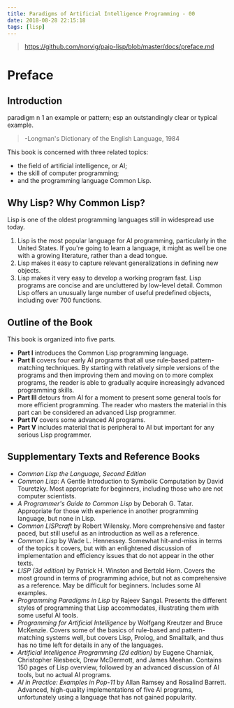 ```yaml
---
title: Paradigms of Artificial Intelligence Programming - 00
date: 2018-08-28 22:15:18
tags: [lisp]
---
```


> https://github.com/norvig/paip-lisp/blob/master/docs/preface.md

# Preface

## Introduction
> 
paradigm n 1 an example or pattern; esp an outstandingly clear or typical example.

> -Longman's Dictionary of the English Language, 1984

This book is concerned with three related topics:
- the field of artificial intelligence, or AI;
- the skill of computer programming;
- and the programming language Common Lisp.

## Why Lisp? Why Common Lisp?
Lisp is one of the oldest programming languages still in widespread use today.
1. Lisp is the most popular language for AI programming, particularly in the United States. If you're going to learn a language, it might as well be one with a growing literature, rather than a dead tongue.
1. Lisp makes it easy to capture relevant generalizations in defining new objects.
1. Lisp makes it very easy to develop a working program fast. Lisp programs are concise and are uncluttered by low-level detail. Common Lisp offers an unusually large number of useful predefined objects, including over 700 functions.

<!-- more -->

## Outline of the Book
This book is organized into five parts.

- **Part I** introduces the Common Lisp programming language.
- **Part II** covers four early AI programs that all use rule-based pattern-matching techniques. By starting with relatively simple versions of the programs and then improving them and moving on to more complex programs, the reader is able to gradually acquire increasingly advanced programming skills.
- **Part III** detours from AI for a moment to present some general tools for more efficient programming. The reader who masters the material in this part can be considered an advanced Lisp programmer.
- **Part IV** covers some advanced AI programs.
- **Part V** includes material that is peripheral to AI but important for any serious Lisp programmer.

## Supplementary Texts and Reference Books
- *Common Lisp the Language, Second Edition*
- *Common Lisp*: A Gentle Introduction to Symbolic Computation by David Touretzky. Most appropriate for beginners, including those who are not computer scientists.
- *A Programmer's Guide to Common Lisp* by Deborah G. Tatar. Appropriate for those with experience in another programming language, but none in Lisp.
- *Common LISPcraft* by Robert Wilensky. More comprehensive and faster paced, but still useful as an introduction as well as a reference.
- *Common Lisp* by Wade L. Hennessey. Somewhat hit-and-miss in terms of the topics it covers, but with an enlightened discussion of implementation and efficiency issues that do not appear in the other texts.
- *LISP (3d edition)* by Patrick H. Winston and Bertold Horn. Covers the most ground in terms of programming advice, but not as comprehensive as a reference. May be difficult for beginners. Includes some AI examples.
- *Programming Paradigms in Lisp* by Rajeev Sangal. Presents the different styles of programming that Lisp accommodates, illustrating them with some useful AI tools.
- *Programming for Artificial Intelligence* by Wolfgang Kreutzer and Bruce McKenzie. Covers some of the basics of rule-based and pattern-matching systems well, but covers Lisp, Prolog, and Smalltalk, and thus has no time left for details in any of the languages.
- *Artificial Intelligence Programming (2d edition)* by Eugene Charniak, Christopher Riesbeck, Drew McDermott, and James Meehan. Contains 150 pages of Lisp overview, followed by an advanced discussion of AI tools, but no actual AI programs.
- *AI in Practice: Examples in Pop-11* by Allan Ramsey and Rosalind Barrett. Advanced, high-quality implementations of five AI programs, unfortunately using a language that has not gained popularity.
